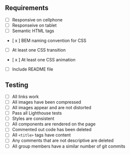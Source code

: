 ## Requirements

- [ ] Responsive on cellphone
- [ ] Responseive on tablet
- [ ] Semantic HTML tags
- [ x ] BEM naming convention for CSS
- [ ] At least one CSS transition
- [ x ] At least one CSS animation
- [ ] Include README file

## Testing

- [ ] All links work
- [ ] All images have been compressed
- [ ] All images appear and are not distorted
- [ ] Pass all Lighthouse tests
- [ ] Styles are consistent
- [ ] All components are rendered on the page
- [ ] Commented out code has been deleted
- [ ] All `<title>` tags have content
- [ ] Any comments that are not descriptive are deleted
- [ ] All group members have a similar number of git commits
